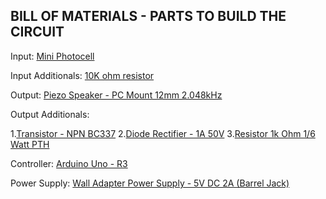 BILL OF MATERIALS - PARTS TO BUILD THE CIRCUIT
----------------------------------------------
Input: [Mini Photocell](https://www.sparkfun.com/products/9088)

Input Additionals:
[10K ohm resistor](https://www.sparkfun.com/products/8374)

Output: [Piezo Speaker - PC Mount 12mm 2.048kHz](https://www.sparkfun.com/products/7950)

Output Additionals:

1.[Transistor - NPN BC337](https://www.sparkfun.com/products/13689)
2.[Diode Rectifier - 1A 50V](https://www.sparkfun.com/products/8589)
3.[Resistor 1k Ohm 1/6 Watt PTH](https://www.sparkfun.com/products/8980)


Controller: [Arduino Uno - R3](https://www.sparkfun.com/products/11021)

Power Supply: [Wall Adapter Power Supply - 5V DC 2A (Barrel Jack)](https://www.sparkfun.com/products/12889)


